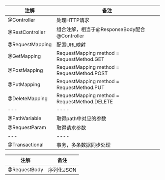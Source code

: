 

| 注解 | 备注 |
|---|----|
| @Controller | 处理HTTP请求|
| @RestController | 组合注解，相当于@ResponseBody配合@Controller|
| @RequestMapping| 配置URL映射|
| @GetMapping | RequestMapping  method = RequestMethod.GET |
| @PostMapping | RequestMapping  method = RequestMethod.POST |
| @PutMapping | RequestMapping  method = RequestMethod.PUT |
| @DeleteMapping | RequestMapping  method = RequestMethod.DELETE |
|---|----|
| @PathVariable | 取得path中对应的参数 |
| @RequestParam | 取得请求参数 |
|---|----|
| @Transactional | 事务，多条数据同步处理 |

| 注解 | 备注 |
|---|----|
| @RequestBody | 序列化JSON |
